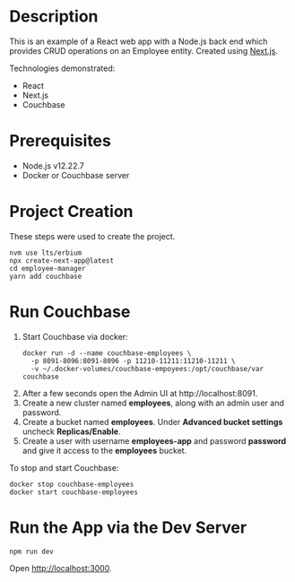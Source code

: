 # Description
This is an example of a React web app with a Node.js back end which provides CRUD operations on an Employee entity.
Created using [Next.js](https://nextjs.org/).

Technologies demonstrated:
* React
* Next.js
* Couchbase

# Prerequisites
* Node.js v12.22.7
* Docker or Couchbase server

# Project Creation
These steps were used to create the project.
```
nvm use lts/erbium
npx create-next-app@latest
cd employee-manager
yarn add couchbase
```

# Run Couchbase
1. Start Couchbase via docker:
    ```
    docker run -d --name couchbase-employees \
      -p 8091-8096:8091-8096 -p 11210-11211:11210-11211 \
      -v ~/.docker-volumes/couchbase-empoyees:/opt/couchbase/var couchbase
    ```
2. After a few seconds open the Admin UI at http://localhost:8091.
3. Create a new cluster named **employees**, along with an admin user and password.
4. Create a bucket named **employees**. Under **Advanced bucket settings** uncheck **Replicas/Enable**.
5. Create a user with username **employees-app** and password **password** and give it access to the **employees** bucket.

To stop and start Couchbase:
```
docker stop couchbase-employees
docker start couchbase-employees
```

# Run the App via the Dev Server
```
npm run dev
```

Open [http://localhost:3000](http://localhost:3000).

